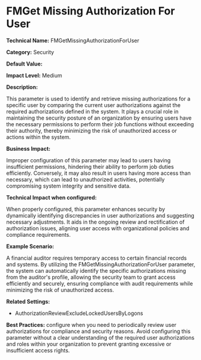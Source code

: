 # FMGet Missing Authorization For User

**Technical Name:** FMGetMissingAuthorizationForUser

**Category:** Security

**Default Value:**

**Impact Level:** Medium

**Description:**

This parameter is used to identify and retrieve missing authorizations for a specific user by comparing the current user authorizations against the required authorizations defined in the system. It plays a crucial role in maintaining the security posture of an organization by ensuring users have the necessary permissions to perform their job functions without exceeding their authority, thereby minimizing the risk of unauthorized access or actions within the system.

**Business Impact:**

Improper configuration of this parameter may lead to users having insufficient permissions, hindering their ability to perform job duties efficiently. Conversely, it may also result in users having more access than necessary, which can lead to unauthorized activities, potentially compromising system integrity and sensitive data.

**Technical Impact when configured:**

When properly configured, this parameter enhances security by dynamically identifying discrepancies in user authorizations and suggesting necessary adjustments. It aids in the ongoing review and rectification of authorization issues, aligning user access with organizational policies and compliance requirements.

**Example Scenario:**

A financial auditor requires temporary access to certain financial records and systems. By utilizing the FMGetMissingAuthorizationForUser parameter, the system can automatically identify the specific authorizations missing from the auditor's profile, allowing the security team to grant access efficiently and securely, ensuring compliance with audit requirements while minimizing the risk of unauthorized access.

**Related Settings:**

- AuthorizationReviewExcludeLockedUsersByLogons

**Best Practices:** configure when you need to periodically review user authorizations for compliance and security reasons. Avoid configuring this parameter without a clear understanding of the required user authorizations and roles within your organization to prevent granting excessive or insufficient access rights.